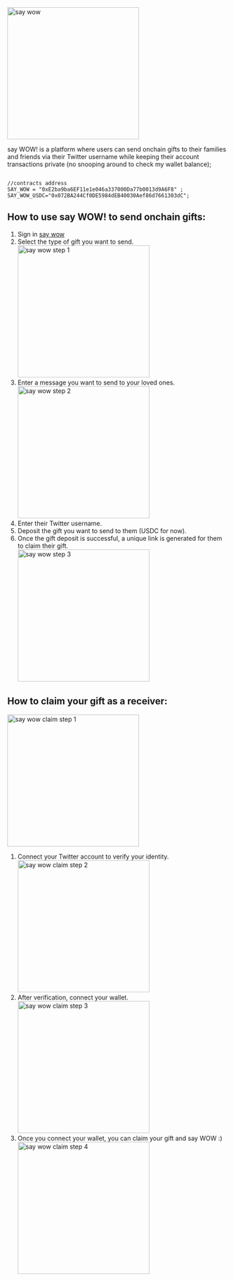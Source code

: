 <!-- Main image -->
<img src="public/say-wow-images/wowinit.png" alt="say wow" style="max-width: 100%; width: 300px; height: auto;">

<p>say WOW! is a platform where users can send onchain gifts to their families and friends via their Twitter username while keeping their account transactions private (no snooping around to check my wallet balance);</p>

<pre><code class="language-js">
//contracts address
SAY_WOW = "0xE2ba9ba6EF11e1e046a337000Da77b0013d9A6F8" ;
SAY_WOW_USDC="0x072BA244Cf0DE5984dEB40030Aef86d7661303dC";
</code></pre>

<h2>How to use say WOW! to send onchain gifts:</h2>

<ol>
  <li>Sign in <a href="https://say-wow.vercel.app/">say wow</a></li>
  <li>Select the type of gift you want to send.
    <br>
    <img src="public/say-wow-images/image1.png" alt="say wow step 1" style="max-width: 100%; width: 300px; height: auto;">
  </li>
  <li>Enter a message you want to send to your loved ones.
    <br>
    <img src="public/say-wow-images/image2.png" alt="say wow step 2" style="max-width: 100%; width: 300px; height: auto;">
  </li>
  <li>Enter their Twitter username.</li>
  <li>Deposit the gift you want to send to them (USDC for now).</li>
  <li>Once the gift deposit is successful, a unique link is generated for them to claim their gift.
    <br>
    <img src="public/say-wow-images/image3.png" alt="say wow step 3" style="max-width: 100%; width: 300px; height: auto;">
  </li>
</ol>

<h2>How to claim your gift as a receiver:</h2>

<img src="public/say-wow-images/image4.png" alt="say wow claim step 1" style="max-width: 100%; width: 300px; height: auto;">
<ol>
  <li>Connect your Twitter account to verify your identity.
    <br>
    <img src="public/say-wow-images/image5.png" alt="say wow claim step 2" style="max-width: 100%; width: 300px; height: auto;">
  </li>
  <li>After verification, connect your wallet.
    <br>
    <img src="public/say-wow-images/image6.png" alt="say wow claim step 3" style="max-width: 100%; width: 300px; height: auto;">
  </li>
  <li>Once you connect your wallet, you can claim your gift and say WOW :)
    <br>
    <img src="public/say-wow-images/image7.png" alt="say wow claim step 4" style="max-width: 100%; width: 300px; height: auto;">
  </li>
</ol>
